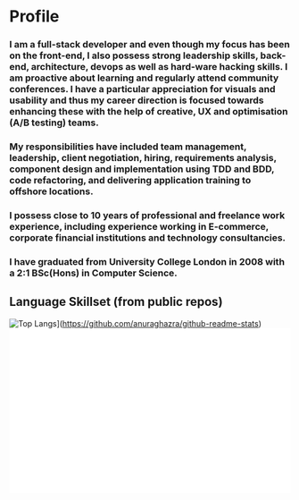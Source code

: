 # Profile

### I am a full-stack developer and even though my focus has been on the front-end, I also possess strong leadership skills, back-end, architecture, devops as well as hard-ware hacking skills. I am proactive about learning and regularly attend community conferences. **I have a particular appreciation for visuals and usability and thus my career direction is focused towards enhancing these with the help of creative, UX and optimisation (A/B testing) teams.**

### My responsibilities have included team management, leadership, client negotiation, hiring, requirements analysis, component design and implementation using TDD and BDD, code refactoring, and delivering application training to offshore locations.

### I possess close to 10 years of professional and freelance work experience, including experience working in E-commerce, corporate financial institutions and technology consultancies.

### I have graduated from University College London in 2008 with a 2:1 BSc(Hons) in Computer Science.

## Language Skillset (from public repos)



![Top Langs](https://github-readme-stats.vercel.app/api?username=malliapi)](https://github.com/anuraghazra/github-readme-stats)
![Github Stats](https://github.com/jstrieb/github-stats/blob/master/generated/overview.svg)


